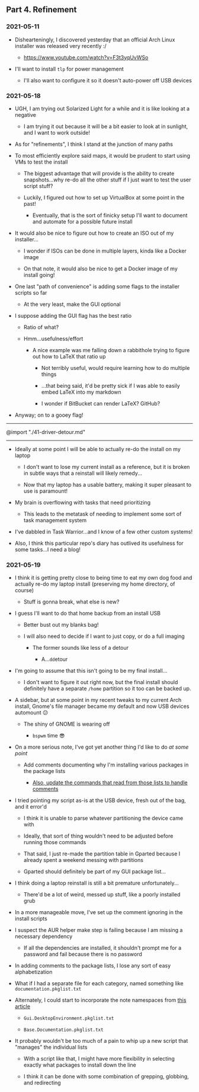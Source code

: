 <!-- markdownlint-disable MD041 -->
## Part 4. Refinement

### 2021-05-11

- Dishearteningly, I discovered yesterday that an official Arch Linux installer was released very recently :/

  - <https://www.youtube.com/watch?v=F3t3yqUvWSo>

- I'll want to install `tlp` for power management

  - I'll also want to configure it so it doesn't auto-power off USB devices

### 2021-05-18

- UGH, I am trying out Solarized Light for a while and it is like looking at a negative

  - I am trying it out because it will be a bit easier to look at in sunlight, and I want to work outside!

- As for "refinements", I think I stand at the junction of many paths

- To most efficiently explore said maps, it would be prudent to start using VMs to test the install

  - The biggest advantage that will provide is the ability to create snapshots...why re-do all the other stuff if I just want to test the user script stuff?

  - Luckily, I figured out how to set up VirtualBox at some point in the past!

    - Eventually, that is the sort of finicky setup I'll want to document and automate for a possible future install

- It would also be nice to figure out how to create an ISO out of my installer...

  - I wonder if ISOs can be done in multiple layers, kinda like a Docker image

  - On that note, it would also be nice to get a Docker image of my install going!

- One last "path of convenience" is adding some flags to the installer scripts so far

  - At the very least, make the GUI optional

- I suppose adding the GUI flag has the best ratio

  - Ratio of what?

  - Hmm...usefulness/effort

    - A nice example was me falling down a rabbithole trying to figure out how to LaTeX that ratio up

      - Not terribly useful, would require learning how to do multiple things

      - ...that being said, it'd be pretty sick if I was able to easily embed LaTeX into my markdown

      - I wonder if BitBucket can render LaTeX? GitHub?

- Anyway; on to a gooey flag!

---

@import "./41-driver-detour.md"

---

- Ideally at some point I will be able to actually re-do the install on my laptop

  - I don't want to lose my current install as a reference, but it is broken in subtle ways that a reinstall will likely remedy...

  - Now that my laptop has a usable battery, making it super pleasant to use is paramount!

- My brain is overflowing with tasks that need prioritizing

  - This leads to the metatask of needing to implement some sort of task management system

- I've dabbled in Task Warrior...and I know of a few other custom systems!

- Also, I think this particular repo's diary has outlived its usefulness for some tasks...I need a blog!

### 2021-05-19

- I think it is getting pretty close to being time to eat my own dog food and actually re-do my laptop install (preserving my home directory, of course)

  - Stuff is gonna break, what else is new?

- I guess I'll want to do that home backup from an install USB

  - Better bust out my blanks bag!

  - I will also need to decide if I want to just copy, or do a full imaging

    - The former sounds like less of a detour

      - A...`dd`etour

- I'm going to assume that this isn't going to be my final install...

  - I don't want to figure it out right now, but the final install should definitely have a separate `/home` partition so it too can be backed up.

- A sidebar, but at some point in my recent tweaks to my current Arch install, Gnome's file manager became my default and now USB devices automount 😕

  - The shiny of GNOME is wearing off

    - `bspwm` time 😎

- On a more serious note, I've got yet another thing I'd like to do *at some point*

  - Add comments documenting why I'm installing various packages in the package lists

    - [Also, update the commands that read from those lists to handle comments](https://www.reddit.com/r/archlinux/comments/5tw1r0/can_i_get_pacman_to_install_list_of_packages_from/)

- I tried pointing my script as-is at the USB device, fresh out of the bag, and it error'd

  - I think it is unable to parse whatever partitioning the device came with

  - Ideally, that sort of thing wouldn't need to be adjusted before running those commands
  
  - That said, I just re-made the partition table in Gparted because I already spent a weekend messing with partitions

  - Gparted should definitely be part of my GUI package list...

- I think doing a laptop reinstall is still a bit premature unfortunately...

  - There'd be a lot of weird, messed up stuff, like a poorly installed grub

- In a more manageable move, I've set up the comment ignoring in the install scripts

- I suspect the AUR helper make step is failing because I am missing a necessary dependency

  - If all the dependencies are installed, it shouldn't prompt me for a password and fail because there is no password

- In adding comments to the package lists, I lose any sort of easy alphabetization

- What if I had a separate file for each category, named something like `documentation.pkglist.txt`

- Alternately, I could start to incorporate the note namespaces from [this article](https://www.kevinslin.com/notes/3dd58f62-fee5-4f93-b9f1-b0f0f59a9b64.html)

  - `Gui.DesktopEnvironment.pkglist.txt`

  - `Base.Documentation.pkglist.txt`

- It probably wouldn't be too much of a pain to whip up a new script that "manages" the individual lists

  - With a script like that, I might have more flexibility in selecting exactly what packages to install down the line


  - I think it can be done with some combination of grepping, globbing, and redirecting